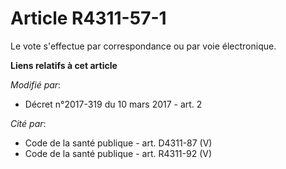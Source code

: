 # Article R4311-57-1

Le vote s'effectue par correspondance ou par voie électronique.

**Liens relatifs à cet article**

_Modifié par_:

  - Décret n°2017-319 du 10 mars 2017 - art. 2

_Cité par_:

  - Code de la santé publique - art. D4311-87 (V)
  - Code de la santé publique - art. R4311-92 (V)
